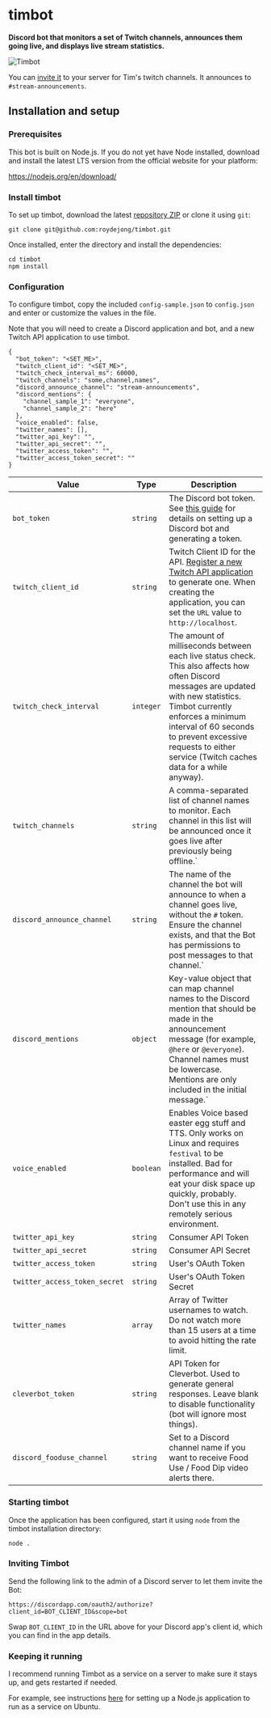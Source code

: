 # timbot
**Discord bot that monitors a set of Twitch channels, announces them going live, and displays live stream statistics.**

![Timbot](https://user-images.githubusercontent.com/6772638/36305243-09930efe-1313-11e8-98b1-fabf0aacde88.JPG)

You can [invite it](https://discordapp.com/oauth2/authorize?client_id=411670773330345984&scope=bot) to your server for Tim's twitch channels. It announces to `#stream-announcements`.

## Installation and setup

### Prerequisites

This bot is built on Node.js. If you do not yet have Node installed, download and install the latest LTS version from the official website for your platform:

https://nodejs.org/en/download/

### Install timbot

To set up timbot, download the latest [repository ZIP](https://github.com/roydejong/timbot/archive/master.zip) or clone it using `git`:

    git clone git@github.com:roydejong/timbot.git
    
Once installed, enter the directory and install the dependencies:

    cd timbot
    npm install
   
### Configuration
 
To configure timbot, copy the included `config-sample.json` to `config.json` and enter or customize the values in the file.

Note that you will need to create a Discord application and bot, and a new Twitch API application to use timbot.

    {
      "bot_token": "<SET_ME>",
      "twitch_client_id": "<SET_ME>",
      "twitch_check_interval_ms": 60000,
      "twitch_channels": "some,channel,names",
      "discord_announce_channel": "stream-announcements",
      "discord_mentions": {
        "channel_sample_1": "everyone",
        "channel_sample_2": "here"
      },
      "voice_enabled": false,
      "twitter_names": [],
      "twitter_api_key": "",
      "twitter_api_secret": "",
      "twitter_access_token": "",
      "twitter_access_token_secret": ""
    }

|Value|Type|Description|
|-----|----|-----------|
|`bot_token`|`string`|The Discord bot token. See [this guide](https://github.com/reactiflux/discord-irc/wiki/Creating-a-discord-bot-&-getting-a-token) for details on setting up a Discord bot and generating a token.|
|`twitch_client_id`|`string`|Twitch Client ID for the API. [Register a new Twitch API application](https://dev.twitch.tv/dashboard/apps) to generate one. When creating the application, you can set the `URL` value to `http://localhost`.|
|`twitch_check_interval`|`integer`|The amount of milliseconds between each live status check. This also affects how often Discord messages are updated with new statistics. Timbot currently enforces a minimum interval of 60 seconds to prevent excessive requests to either service (Twitch caches data for a while anyway).|
|`twitch_channels`|`string`|A comma-separated list of channel names to monitor. Each channel in this list will be announced once it goes live after previously being offline.`|
|`discord_announce_channel`|`string`|The name of the channel the bot will announce to when a channel goes live, without the `#` token. Ensure the channel exists, and that the Bot has permissions to post messages to that channel.`|
|`discord_mentions`|`object`|Key-value object that can map channel names to the Discord mention that should be made in the announcement message (for example, `@here` or `@everyone`). Channel names must be lowercase. Mentions are only included in the initial message.`|
|`voice_enabled`|`boolean`|Enables Voice based easter egg stuff and TTS. Only works on Linux and requires `festival` to be installed. Bad for performance and will eat your disk space up quickly, probably. Don't use this in any remotely serious environment.|
|`twitter_api_key`|`string`|Consumer API Token|
|`twitter_api_secret`|`string`|Consumer API Secret|
|`twitter_access_token`|`string`|User's OAuth Token|
|`twitter_access_token_secret`|`string`|User's OAuth Token Secret|
|`twitter_names`|`array`|Array of Twitter usernames to watch. Do not watch more than 15 users at a time to avoid hitting the rate limit.|
|`cleverbot_token`|`string`|API Token for Cleverbot. Used to generate general responses. Leave blank to disable functionality (bot will ignore most things).
|`discord_fooduse_channel`|`string`|Set to a Discord channel name if you want to receive Food Use / Food Dip video alerts there.|

### Starting timbot

Once the application has been configured, start it using `node` from the timbot installation directory:

    node .
  
### Inviting Timbot

Send the following link to the admin of a Discord server to let them invite the Bot:

  `https://discordapp.com/oauth2/authorize?client_id=BOT_CLIENT_ID&scope=bot`
  
Swap `BOT_CLIENT_ID` in the URL above for your Discord app's client id, which you can find in the app details.

### Keeping it running

I recommend running Timbot as a service on a server to make sure it stays up, and gets restarted if needed.

For example, see instructions [here](https://hackernoon.com/making-node-js-service-always-alive-on-ubuntu-server-e20c9c0808e4#ae1f) for setting up a Node.js application to run as a service on Ubuntu.
